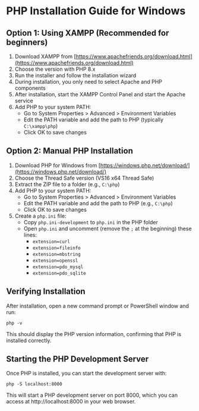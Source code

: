 # PHP Installation Guide for Windows

## Option 1: Using XAMPP (Recommended for beginners)

1. Download XAMPP from [https://www.apachefriends.org/download.html](https://www.apachefriends.org/download.html)
2. Choose the version with PHP 8.x
3. Run the installer and follow the installation wizard
4. During installation, you only need to select Apache and PHP components
5. After installation, start the XAMPP Control Panel and start the Apache service
6. Add PHP to your system PATH:
   - Go to System Properties > Advanced > Environment Variables
   - Edit the PATH variable and add the path to PHP (typically `C:\xampp\php`)
   - Click OK to save changes

## Option 2: Manual PHP Installation

1. Download PHP for Windows from [https://windows.php.net/download/](https://windows.php.net/download/)
2. Choose the Thread Safe version (VS16 x64 Thread Safe)
3. Extract the ZIP file to a folder (e.g., `C:\php`)
4. Add PHP to your system PATH:
   - Go to System Properties > Advanced > Environment Variables
   - Edit the PATH variable and add the path to PHP (e.g., `C:\php`)
   - Click OK to save changes
5. Create a `php.ini` file:
   - Copy `php.ini-development` to `php.ini` in the PHP folder
   - Open `php.ini` and uncomment (remove the `;` at the beginning) these lines:
     - `extension=curl`
     - `extension=fileinfo`
     - `extension=mbstring`
     - `extension=openssl`
     - `extension=pdo_mysql`
     - `extension=pdo_sqlite`

## Verifying Installation

After installation, open a new command prompt or PowerShell window and run:

```
php -v
```

This should display the PHP version information, confirming that PHP is installed correctly.

## Starting the PHP Development Server

Once PHP is installed, you can start the development server with:

```
php -S localhost:8000
```

This will start a PHP development server on port 8000, which you can access at http://localhost:8000 in your web browser. 